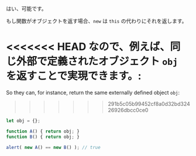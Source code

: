 はい、可能です。

もし関数がオブジェクトを返す場合、`new` は `this` の代わりにそれを返します。

<<<<<<< HEAD
なので、例えば、同じ外部で定義されたオブジェクト `obj` を返すことで実現できます。:
=======
So they can, for instance, return the same externally defined object `obj`:
>>>>>>> 291b5c05b99452cf8a0d32bd32426926dbcc0ce0

```js run no-beautify
let obj = {};

function A() { return obj; }
function B() { return obj; }

alert( new A() == new B() ); // true
```
